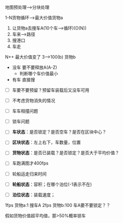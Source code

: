 地图预处理-->分块处理

1-N货物循环-->最大价值货物a
1. 让货物a去搜车A(10个车-->循环)(O(N))
2. 车来-->路径
3. 搜港口
4. 车走


N++ 最大价值变了 3-->100(b)
货物b 
- 没车 要不要释放A(A-Z)
    - 判断哪个车价值最小
- 有车 直接搜

- [ ] 车要不要预留？预留车装载后又没车可用
- [ ] 不考虑货物消失的情况
- [ ] 车车相撞问题
- [ ] 锁车问题
- [ ] **车状态**：是否锁定？是否空车？是否在区块中心？
- [ ] **区块状态**：左上右下，车数量，位置
- [ ] **货物状态**：是否已装载？是否锁定？是否大于平均价值？
- [ ] 车跑满图才400fps
- [ ] 轮船运走归来时间
- [ ] **轮船状态**：容积；在哪个泊位(-1表示不在)
- [ ] **泊位状态**：装载速度；


1fps 货物a:1 搜车A
2fps 货物b:100 车A要不要锁定？？

假如货物价值超平均值，那>50%概率锁车
